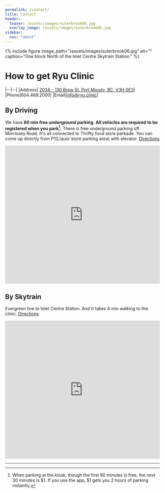 ```yaml
---
permalink: /contact/
title: Contact
header:
  teaser: /assets/images/suterbrook06.jpg
  overlay_image: /assets/images/suterbrook06.jpg
sidebar:
  nav: "about"
---
```


{% include figure image_path="/assets/images/suterbrook06.jpg" alt="" caption="One block North of the Inlet Centre Skytrain Station." %}

# How to get Ryu Clinic

|--|--|
|Address| [203A - 130 Brew St. Port Moody, BC, V3H 0E3](https://maps.google.com/?q=203A%20-%20130%20Brew%20St.%20Port%20Moody,%20BC,%20V3H%200E3)|
|Phone|604.469.2000|
|Email|info@ryu.clinic|

## By Driving

We have **60 min free underground parking**. **All vehicles are required to be registered when you park[^1].** There is free underground parking off Morrissey Road. It's all connected to Thrifty food store parkade. You can come up directly from P1(Liquor store parking area) with elevator. [Directions](https://goo.gl/maps/54ozHXfEGis)

<iframe src="https://www.google.com/maps/embed?pb=!1m24!1m12!1m3!1d2602.8990902171995!2d-122.83030192324824!3d49.27830929116578!2m3!1f0!2f0!3f0!3m2!1i1024!2i768!4f13.1!4m9!3e0!4m3!3m2!1d49.2769519!2d-122.8279996!4m3!3m2!1d49.279745899999995!2d-122.82897519999999!5e0!3m2!1sen!2sca!4v1538093911514" width="100%" height="450" frameborder="0" style="border:0" allowfullscreen></iframe>

## By Skytrain

Evergreen line to Inlet Centre Station. And It takes 4 min walking to the clinic. [Directions](https://goo.gl/maps/6F9qQXNnUKP2)

<iframe src="https://www.google.com/maps/embed?pb=!1m28!1m12!1m3!1d2602.8763312098995!2d-122.8297048991821!3d49.27874052887016!2m3!1f0!2f0!3f0!3m2!1i1024!2i768!4f13.1!4m13!3e2!4m5!1s0x548678db7d8ddf9b%3A0x386745c9e89f3e43!2sInlet+Centre+Station%2C+Port+Moody%2C+BC!3m2!1d49.2772516!2d-122.82818429999999!4m5!1s0x5486792c33c80943%3A0xe046b5d4ad95518!2sRyu+Clinic+Inc.%2C+130+Brew+St+%23203a%2C+Port+Moody%2C+BC+V3H+0E3!3m2!1d49.2803062!2d-122.82793439999999!5e0!3m2!1sen!2sca!4v1538094515969" width="100%" height="450" frameborder="0" style="border:0" allowfullscreen></iframe>

---

[^1]: When parking at the kiosk, though the first 90 minutes is free, the next 30 minutes is $1. If you use the app, $1 gets you 2 hours of parking instantly.
